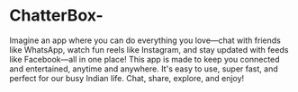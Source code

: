 # ChatterBox-
Imagine an app where you can do everything you love—chat with friends like WhatsApp, watch fun reels like Instagram, and stay updated with feeds like Facebook—all in one place! This app is made to keep you connected and entertained, anytime and anywhere. It's easy to use, super fast, and perfect for our busy Indian life. Chat, share, explore, and enjoy!
